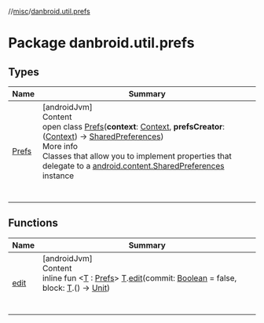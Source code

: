 //[misc](../index.md)/[danbroid.util.prefs](index.md)



# Package danbroid.util.prefs  


## Types  
  
|  Name|  Summary| 
|---|---|
| <a name="danbroid.util.prefs/Prefs///PointingToDeclaration/"></a>[Prefs](-prefs/index.md)| <a name="danbroid.util.prefs/Prefs///PointingToDeclaration/"></a>[androidJvm]  <br>Content  <br>open class [Prefs](-prefs/index.md)(**context**: [Context](https://developer.android.com/reference/kotlin/android/content/Context.html), **prefsCreator**: ([Context](https://developer.android.com/reference/kotlin/android/content/Context.html)) -> [SharedPreferences](https://developer.android.com/reference/kotlin/android/content/SharedPreferences.html))  <br>More info  <br>Classes that allow you to implement properties that delegate to a [android.content.SharedPreferences](https://developer.android.com/reference/kotlin/android/content/SharedPreferences.html) instance  <br><br><br>


## Functions  
  
|  Name|  Summary| 
|---|---|
| <a name="danbroid.util.prefs//edit/TypeParam(bounds=[danbroid.util.prefs.Prefs])#kotlin.Boolean#kotlin.Function1[TypeParam(bounds=[danbroid.util.prefs.Prefs]),kotlin.Unit]/PointingToDeclaration/"></a>[edit](edit.md)| <a name="danbroid.util.prefs//edit/TypeParam(bounds=[danbroid.util.prefs.Prefs])#kotlin.Boolean#kotlin.Function1[TypeParam(bounds=[danbroid.util.prefs.Prefs]),kotlin.Unit]/PointingToDeclaration/"></a>[androidJvm]  <br>Content  <br>inline fun <[T](edit.md) : [Prefs](-prefs/index.md)> [T](edit.md).[edit](edit.md)(commit: [Boolean](https://kotlinlang.org/api/latest/jvm/stdlib/kotlin/-boolean/index.html) = false, block: [T](edit.md).() -> [Unit](https://kotlinlang.org/api/latest/jvm/stdlib/kotlin/-unit/index.html))  <br><br><br>

